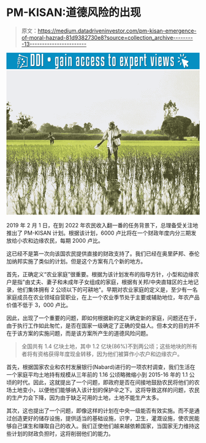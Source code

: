 # PM-KISAN:道德风险的出现

> 原文：<https://medium.datadriveninvestor.com/pm-kisan-emergence-of-moral-hazrad-81d9382730e8?source=collection_archive---------13----------------------->

[![](img/60cff867829614c08d9c9ad9eb03b8d6.png)](http://www.track.datadriveninvestor.com/1B9E)![](img/058acf07eb4abbccc57c052adc3f0b02.png)

2019 年 2 月 1 日，在到 2022 年农民收入翻一番的任务背景下，总理备受关注地推出了 PM-KISAN 计划。根据该计划，6000 卢比将在一个财政年度内分三期发放给小农和边缘农民，每期 2000 卢比。

这已经不是第一次向该国农民提供直接的财政支持了。我们已经在奥里萨邦、泰伦加纳邦实施了类似的计划。但是这个方案有几个新的地方。

首先，正确定义“农业家庭”很重要。根据为该计划发布的指导方针，小型和边缘农户是指"由丈夫、妻子和未成年子女组成的家庭，根据有关邦/中央直辖区的土地记录，他们集体拥有 2 公顷以下的可耕地"。早期对农业家庭的定义是，至少有一名家庭成员在农业领域自营职业，在上一个农业季节处于主要或辅助地位，年农产品价值不低于 3，000 卢比。

因此，出现了一个重要的问题，即如何根据新的定义确定新的家庭，问题还在于，由于执行工作如此匆忙，是否在国家一级确定了正确的受益人。但本文的目的并不在于该方案的实施问题，而是该方案所产生的道德风险问题。

> 全国共有 1.4 亿块土地，其中 1.2 亿块(86%)不到两公顷；这些地块的所有者将有资格获得年度现金转移，因为他们被算作小农户和边缘农户。

首先，根据国家农业和农村发展银行(Nabard)进行的一项农村调查，我们生活在一个家庭平均土地持有规模从三年前的 1.16 公顷略微缩小到 2015-16 年的 1.1 公顷的时代。因此，这就提出了一个问题，即政府是否在间接地鼓励农民将他们的农场土地变小，以便他们能够纳入该计划的保护伞之下。这将导致这样的问题，农民的生产力会下降，因为由于缺乏可用的土地，土地不能生产太多。

其次，这也提出了一个问题，即像这样的计划在中央一级能否有效实施。而不是通过创造更好的储存设施，提供适当的基础设施，识字，卫生，灌溉设施，使农民能够自己谋生和赚取自己的收入。我们正使他们越来越依赖国家，当国家无力维持这些计划的财政负担时，这将削弱他们的能力。